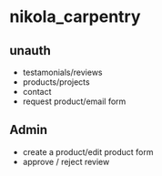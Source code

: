 # nikola_carpentry

## unauth
- testamonials/reviews  
- products/projects  
- contact  
- request product/email form  
 
## Admin
- create a product/edit product form  
- approve / reject review